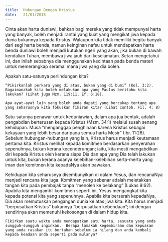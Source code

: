 ```yaml
---
title:  Hubungan Dengan Kristus
date:   21/01/2018
---
```


Cinta akan harta duniawi, bahkan bagi mereka yang tidak mempunyai harta yang banyak, boleh menjadi rantai yang kuat yang mengikat jiwa kepada dunia bukannya kepada Kristus.  Walaupun kita tidak memiliki begitu banyak dari segi harta benda, namun keinginan nafsu untuk mendapatkan harta benda duniawi boleh menjadi kutukan ngeri yang akan, jika bukan di bawah kendalian Tuhan, membawa jiwa jauh dari keselamatan.  Setan mengetahui ini, dan inilah sebabnya dia menggunakan kecintaan pada benda materi untuk memerangkap seramai mana jiwa yang dia boleh.

Apakah satu-satunya perlindungan kita?

`“Pikirkanlah perkara yang di atas, bukan yang di bumi” (Kol. 3:2).  Bagaimanakah kita boleh melakukan apa yang Paulus beritahu kita lakukan? (Lihat juga Mzm. 119:11, Ef. 6:18).`

`Apa ayat-ayat lain yang boleh anda dapati yang bercakap tentang apa yang seharusnya kita fokuskan fikiran kita? (Lihat contoh, Fil. 4: 8)`

Satu-satunya penawar untuk keduniawian, dalam apa jua bentuk, adalah pengabdian berterusan kepada Kristus (Mzm. 34:1) melalui susah senang kehidupan.  Musa “menganggap penghinaan karena Kristus sebagai kekayaan yang lebih besar daripada semua harta Mesir” (Ibr. 11:26).  Sebelum hubungan-hubungan yang lain, Kristus harus menjadi keutamaan pertama kita.  Kristus melihat kepada komitmen berdasarkan penyerahan sepenuhnya, bukan kerana kecenderungan; iaitu, kita mesti mengabdikan diri kepada Kristus oleh kerana siapa Dia dan apa yang Dia telah lakukan untuk kita, bukan kerana adanya kelebihan-kelebihan serta-merta yang iman dan komitmen kita kepadaNya akan bawakan.

Kehidupan kita seharusnya disembunyikan di dalam Yesus, dan rencanaNya menjadi rencana kita juga.  Komitmen yang sebenar adalah meletakkan tangan kita pada pembajak tanpa “menoleh ke belakang” (Lukas 9:62).  Apabila kita mengambil komitmen seperti ini, Yesus mengangkat kita kepada potensi kita yang sepenuhnya.  Apabila kita berserah kepadaNya, Dia akan memutuskan pengangan dunia ke atas jiwa kita.  Kita harus menjadi “berpusatkan Kristus” bukannya “berpusatkan kebendaan”; ini dengan sendirinya akan memenuhi kekosongan di dalam hidup kita.

`Fikirkan suatu waktu anda mendapatkan satu harta, sesuatu yang anda sungguh-sungguh inginkan.  Berapa lamakah kegembiraan dan kepuasan yang anda rasakan itu bertahan sebelum ia hilang dan anda kembali kepada keadaan anda seperti pada mulanya?`